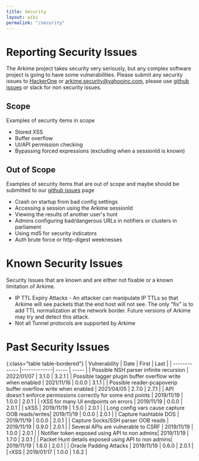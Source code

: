 ```yaml
---
title: Security
layout: wiki
permalink: "/security"
---
```


<div class="full-height-and-width-container with-footer p-3" markdown="1">

# Reporting Security Issues

The Arkime project takes security very seriously, but any complex software project is going to have some vulnerabilities.
Please submit any security issues to [HackerOne](https://hackerone.com/yahoo) or arkime.security@yahooinc.com, please use [github issues](https://github.com/arkime/arkime/issues) or slack for non security issues.


## Scope
Examples of security items in scope

* Stored XSS
* Buffer overflow
* UI/API permission checking
* Bypassing forced expressions (excluding when a sessionId is known)

## Out of Scope
Examples of security items that are out of scope and maybe should be submitted to our [github issues](https://github.com/arkime/arkime/issues) page

* Crash on startup from bad config settings
* Accessing a session using the Arkime sessionId
* Viewing the results of another user's hunt
* Admins configuring bad/dangerous URLs in notifiers or clusters in parliament
* Using md5 for security indicators
* Auth brute force or http-digest weeknesses

# Known Security Issues
Security Issues that are known and are either not fixable or a known limitation of Arkime.

* IP TTL Expiry Attacks - An attacker can manipulate IP TTLs so that Arkime will see packets that the end host will not see.  The only "fix" is to add TTL normalization at the network border.  Future versions of Arkime may try and detect this attack.
* Not all Tunnel protocols are supported by Arkime


# Past Security Issues

{:class="table table-bordered"}
| Vulnerability | Date | First | Last |
| ------------- |-------------| ----- | ----- |
| Possible NSH parser infinite recursion | 2022/01/07 | 3.1.0 | 3.2.1 |
| Possible tagger plugin buffer overflow write when enabled | 2021/11/16 | 0.0.0 | 3.1.1 |
| Possible reader-pcapoverip buffer overflow write when enabled | 2021/04/05 | 2.7.0 | 2.7.1 |
| API doesn't enforce permissions correctly for some end points | 2019/11/19 | 1.0.0 | 2.0.1 |
| rXSS for many UI endpoints on errors | 2019/11/19 | 0.0.0  | 2.0.1 |
| sXSS | 2019/11/19 | 1.5.0 | 2.0.1 |
| Long config vars cause capture OOB reads/writes| 2019/11/19 | 0.0.0  | 2.0.1 |
| Capture hashtable DOS | 2019/11/19 | 0.0.0 | 2.0.1 |
| Capture Socks/SSH parser OOB reads | 2019/11/19 |  0.9.0  | 2.0.1 |
| Several APIs are vulnerable to CSRF | 2019/11/19 | 1.0.0  | 2.0.1 |
| Notifier token exposed using API to non admins| 2019/11/19 | 1.7.0 | 2.0.1 |
| Packet Hunt details exposed using API to non admins| 2019/11/19 | 1.6.0 | 2.0.1 |
| Oracle Padding Attacks | 2019/11/19 | 0.6.0 | 2.0.1 |
| rXSS | 2019/01/17 | 1.0.0  | 1.6.2 |


</div>
